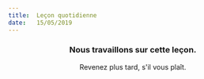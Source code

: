 ```yaml
---
title:  Leçon quotidienne
date:   15/05/2019
---
```


### <center>Nous travaillons sur cette leçon.</center>
<center>Revenez plus tard, s'il vous plaît.</center>